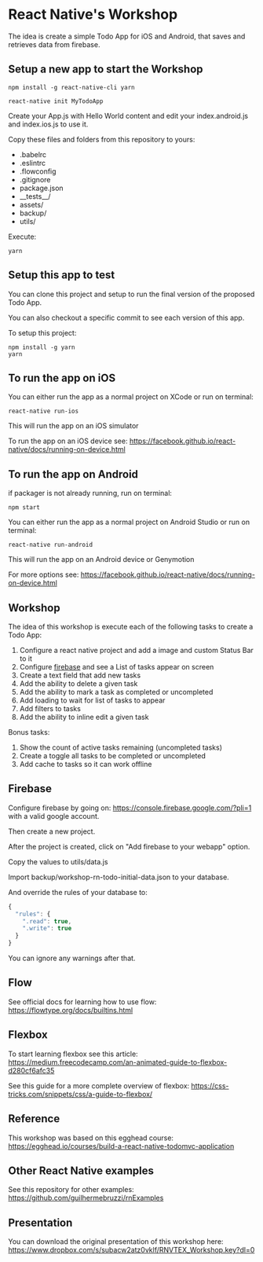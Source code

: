 # React Native's Workshop

The idea is create a simple Todo App for iOS and Android, that saves and retrieves data from firebase.

## Setup a new app to start the Workshop

```shell
npm install -g react-native-cli yarn
```

```shell
react-native init MyTodoApp
```

Create your App.js with Hello World content and edit your index.android.js and index.ios.js to use it.

Copy these files and folders from this repository to yours:

* .babelrc
* .eslintrc
* .flowconfig
* .gitignore
* package.json
* \_\_tests\_\_/
* assets/
* backup/
* utils/

Execute:

```shell
yarn
```

## Setup this app to test

You can clone this project and setup to run the final version of the proposed Todo App.

You can also checkout a specific commit to see each version of this app.

To setup this project:

```shell
npm install -g yarn
yarn
```

## To run the app on iOS

You can either run the app as a normal project on XCode or run on terminal:

```shell
react-native run-ios
```

This will run the app on an iOS simulator

To run the app on an iOS device see: https://facebook.github.io/react-native/docs/running-on-device.html

## To run the app on Android

if packager is not already running, run on terminal:

```shell
npm start
```

You can either run the app as a normal project on Android Studio or run on terminal:

```shell
react-native run-android
```

This will run the app on an Android device or Genymotion

For more options see: https://facebook.github.io/react-native/docs/running-on-device.html

## Workshop

The idea of this workshop is execute each of the following tasks to create a Todo App:

1. Configure a react native project and add a image and custom Status Bar to it
2. Configure [firebase](#firebase) and see a List of tasks appear on screen
3. Create a text field that add new tasks
4. Add the ability to delete a given task
5. Add the ability to mark a task as completed or uncompleted
6. Add loading to wait for list of tasks to appear
7. Add filters to tasks
8. Add the ability to inline edit a given task

Bonus tasks:

1. Show the count of active tasks remaining (uncompleted tasks)
2. Create a toggle all tasks to be completed or uncompleted
3. Add cache to tasks so it can work offline

## Firebase

Configure firebase by going on: https://console.firebase.google.com/?pli=1 with a valid google account.

Then create a new project.

After the project is created, click on "Add firebase to your webapp" option.

Copy the values to utils/data.js

Import backup/workshop-rn-todo-initial-data.json to your database.

And override the rules of your database to:

```javascript
{
  "rules": {
    ".read": true,
    ".write": true
  }
}
```

You can ignore any warnings after that.

## Flow

See official docs for learning how to use flow: https://flowtype.org/docs/builtins.html

## Flexbox

To start learning flexbox see this article: https://medium.freecodecamp.com/an-animated-guide-to-flexbox-d280cf6afc35

See this guide for a more complete overview of flexbox: https://css-tricks.com/snippets/css/a-guide-to-flexbox/

## Reference

This workshop was based on this egghead course: https://egghead.io/courses/build-a-react-native-todomvc-application

## Other React Native examples

See this repository for other examples: https://github.com/guilhermebruzzi/rnExamples

## Presentation

You can download the original presentation of this workshop here: https://www.dropbox.com/s/subacw2atz0vklf/RNVTEX_Workshop.key?dl=0
